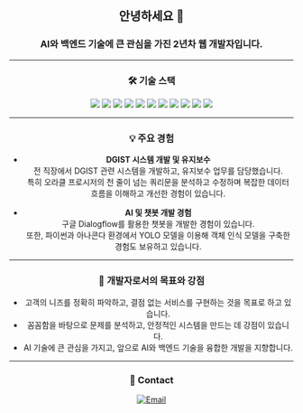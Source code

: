 <div align="center">

<h2>안녕하세요 👋</h2>
<h3>AI와 백엔드 기술에 큰 관심을 가진 2년차 웹 개발자입니다.</h3>

---

<h3>🛠️ 기술 스택</h3>
<img src="https://img.shields.io/badge/JAVA-007396?style=for-the-badge&logo=java&logoColor=white">
<img src="https://img.shields.io/badge/javascript-F7DF1E?style=for-the-badge&logo=javascript&logoColor=black">
<img src="https://img.shields.io/badge/html-E34F26?style=for-the-badge&logo=html5&logoColor=white">
<img src="https://img.shields.io/badge/Spring_Boot-F2F4F9?style=for-the-badge&logo=spring-boot">
<img src="https://img.shields.io/badge/css-1572B6?style=for-the-badge&logo=css3&logoColor=white">
<img src="https://img.shields.io/badge/github-181717?style=for-the-badge&logo=github&logoColor=white">
<img src="https://img.shields.io/badge/linux-FCC624?style=for-the-badge&logo=linux&logoColor=black">
<img src="https://img.shields.io/badge/aws-232F3E?style=for-the-badge&logo=aws&logoColor=white">
<img src="https://img.shields.io/badge/apache tomcat-F8DC75?style=for-the-badge&logo=apachetomcat&logoColor=white">
<img src="https://img.shields.io/badge/intellij-000000?style=for-the-badge&logo=intellijidea&logoColor=white">
<img src="https://img.shields.io/badge/eclipse-2C2255?style=for-the-badge&logo=eclipseide&logoColor=white">

---

<h3>💡 주요 경험</h3>

- **DGIST 시스템 개발 및 유지보수**  
  전 직장에서 DGIST 관련 시스템을 개발하고, 유지보수 업무를 담당했습니다.  
  특히 오라클 프로시저의 천 줄이 넘는 쿼리문을 분석하고 수정하며 복잡한 데이터 흐름을 이해하고 개선한 경험이 있습니다.

- **AI 및 챗봇 개발 경험**  
  구글 Dialogflow를 활용한 챗봇을 개발한 경험이 있습니다.  
  또한, 파이썬과 아나콘다 환경에서 YOLO 모델을 이용해 객체 인식 모델을 구축한 경험도 보유하고 있습니다.

---

<h3>🎯 개발자로서의 목표와 강점</h3>

- 고객의 니즈를 정확히 파악하고, 결점 없는 서비스를 구현하는 것을 목표로 하고 있습니다.
- 꼼꼼함을 바탕으로 문제를 분석하고, 안정적인 시스템을 만드는 데 강점이 있습니다.
- AI 기술에 큰 관심을 가지고, 앞으로 AI와 백엔드 기술을 융합한 개발을 지향합니다.

---

<h3>📧 Contact</h3>
<a href="mailto:robinyui@naver.com">
  <img src="https://img.shields.io/badge/Email-000000?style=for-the-badge&logo=mail&logoColor=white" alt="Email">
</a>

</div>
